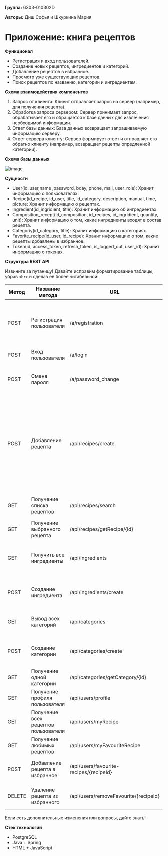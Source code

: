 **Группа:** 6303-010302D

**Авторы:** Диш Софья и Шкуркина Мария

# Приложение: книга рецептов

**Функционал**
- Регистрация и вход пользователей.
- Создание новых рецептов, ингредиентов и категорий.
- Добавление рецептов в избранное.
- Просмотр уже существующих рецептов.
- Поиск рецептов по названию, категории и ингредиентам.


**Схема взаимодействия компонентов**
1.	Запрос от клиента: Клиент отправляет запрос на сервер (например, для получения рецепта).
2.	Обработка запроса сервером: Сервер принимает запрос, обрабатывает его и обращается к базе данных для извлечения необходимой информации.
3.	Ответ базы данных: База данных возвращает запрашиваемую информацию серверу.
4.	Ответ сервера клиенту: Сервер формирует ответ и отправляет его обратно клиенту (например, возвращает рецепты опредленной категории).


**Схема базы данных**

![image](https://github.com/user-attachments/assets/8876b76d-b948-4262-bd8d-7ba31a3d8b71)


**Сущности**
- User(id_user,name ,password, bday, phone, mail, user_role): Хранит информацию о пользователях.
- Recipe(id_recipe, id_user, title, id_category, description, manual, time, picture: Хранит информацию о рецептах.
- Ingredient(id_ingridient, title): Хранит информацию об ингредиентах.
- Composition_recept(id_composition, id_recipes, id_ingridient, quantity, unit): Хранит информацию о том, какие ингредиенты входят в состав рецепта.
- Categoriy(id_category, title): Хранит информацию о категориях.
- Favorite_recipe(id_user, id_recipe): Хранит информацию о том, какие рецепты добавлены в избранное.
- Token(id, access_token, refresh_token, is_logged_out, user_id): Хранит информацию о токенах.


**Структура REST API**

Извините за путаницу! Давайте исправим форматирование таблицы, убрав `<br>` и сделав её более читабельной:

| Метод  | Название метода                      | URL                                     | Параметры запроса                                                                                                                                                                                                                           | Ответ                                                                                     |
|--------|--------------------------------------|-----------------------------------------|----------------------------------------------------------------------------------------------------------------------------------------------------------------------------------------------------------------------------------------------|-------------------------------------------------------------------------------------------|
| POST   | Регистрация пользователя             | /a/registration                         | `{ "username": "name", "email": "name@example.com", "phone": "89171119923", "bday": "11.22.3333", "password": "pass" }`                                                                                                           | `{ "status": "success", "user_id": 1, "token": "/...", "message": "User registered successfully" }` |
| POST   | Вход пользователя                    | /a/login                                | `{ "username": "name", "password": "pass" }`                                                                                                                                                                                            | `{ "status": "success", "user_id": 1 }`                                                 |
| POST   | Смена пароля                        | /a/password_change                      | `{ "username": "name", "old_password": "old_pass", "new_password": "new_pass" }`                                                                                                                                                      | `{ "status": "success" }`                                                               |
| POST   | Добавление рецепта                  | /api/recipes/create                     | `{ "title": "Паста с томатным соусом", "categories": "Второе", "description": "...", "ingredients": [{ "title": "помидоры", "quantity": 200, "unit": "грамм" }, { "title": "сливки", "quantity": 500, "unit": "мл" }], "manual": "...", "time": "...", "picture": "<...>" }` | `{ "status": "success", "id_recipe": 1, "message": "Recipe added successfully" }` |
| GET    | Получение списка рецептов           | /api/recipes/search                     | `{ "categories": "Второе" }`                                                                                                                                                                                                             | `[ { "id": 1, "title": "Паста с томатным соусом" }, { "id": 2, "title": "Салат Цезарь" } ]` |
| GET    | Получение выбранного рецепта        | /api/recipes/getRecipe/{id}            |                                                                                                                                                                                                                                              | `{ "id_recipe": 1, "title": "...", ... }`                                               |
| GET    | Получить все ингредиенты            | /api/ingredients                        |                                                                                                                                                                                                                                              | `[ { "id": 1, "title": "помидоры", "unit": "грамм" }, { "id": 2, "title": "сливки", "unit": "мл" } ]` |
| POST   | Создание ингредиента                | /api/ingredients/create                 | `{ "title": "новый ингредиент", "unit": "грамм" }`| `{ "status": "success", "id_ingredient": 1, "message": "Ingredient created successfully" }` |
| GET    | Вывод всех категорий                | /api/categories                         |                                                                                                                                                                                                                                              | `[ { "id": 1, "title": "Второе" }, { "id": 2, "title": "Салаты" } ]`                     |
| POST   | Создание категории                   | /api/categories/create                  | `{ "title": "Новая категория" }`                                                                                                                                                                                                         | `{ "status": "success", "id_category": 1, "message": "Category created successfully" }` |
| GET    | Получение одной категории            | /api/categories/getCategory/{id}        |                                                                                                                                                                                                                                              | `{ "id_category": 1, "title": "...", ... }`                                             |
| GET    | Получение профиля пользователя       | /api/users/profile                      |                                                                                                                                                                                                                                              | `{ "user_id": 1, "username": "...", ... }`                                             |
| GET    | Получение всех рецептов пользователя | /api/users/myRecipe                    |                                                                                                                                                                                                                                              | `[ { "id_recipe": 1, "title": "..."} ]`                                                |
| GET    | Получение любимых рецептов          | /api/users/myFavouriteRecipe           |                                                                                                                                                                                                                                              | `[ { "id_recipe": 1, "title": "..."} ]`                                                |
| POST   | Добавление рецепта в избранное      | /api/users/favourite-recipes/{recipeId}|                                                                                                                                                                                                                                              | `{ "status":"success", "message":"Recipe added to favourites" }`                        |
| DELETE | Удаление рецепта из избранного      | /api/users/removeFavourite/{recipeId}   |                                                                                                                                                                                                                                              | `{ "status":"success", "message":"Recipe removed from favourites" }`                     |

Если есть дополнительные изменения или вопросы, дайте знать!

**Стек технологий**

- PostgreSQL
- Java + Spring 
- HTML + JavaScript

